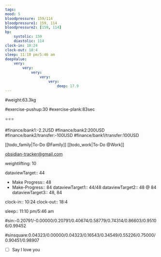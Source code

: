 ```yaml
---
tags: 
mood: 5
bloodpressure: 159/114
bloodpressure1: 159, 114
bloodpressure2: [159, 114]
bp:
    systolic: 159
    diastolic: 114
clock-in: 10:24
clock-out: 18:4
sleep: 11:10 pm/5:46 am
deepValue: 
    very: 
        very: 
            very: 
                very: 
                    very: 
                        deep: 17.9
---
```


#weight:63.3kg

#exercise-pushup:30
#exercise-plank:83sec


⭐⭐⭐


#finance/bank1:-2.2USD
#finance/bank2:200USD
#finance/bank2/transfer:-100USD
#finance/bank1/transfer:100USD

[[todo_family|To-Do @Family]]
[[todo_work|To-Do @Work]]

obsidian-tracker@gmail.com

weightlifting: 10

dataviewTarget:: 44
- Make Progress:: 48
- Make-Progress:: 84
dataviewTarget1:: 44/48
dataviewTarget2:: 48 @ 84
dataviewTarget3:: 48, 84

clock-in:: 10:24
clock-out:: 18:4

sleep:: 11:10 pm/5:46 am

#sin:-0.20791/-0.00000/0.20791/0.40674/0.58779/0.74314/0.86603/0.95106/0.99452

#sinsquare:0.04323/0.00000/0.04323/0.16543/0.34549/0.55226/0.75000/0.90451/0.98907

- [ ] Say I love you

